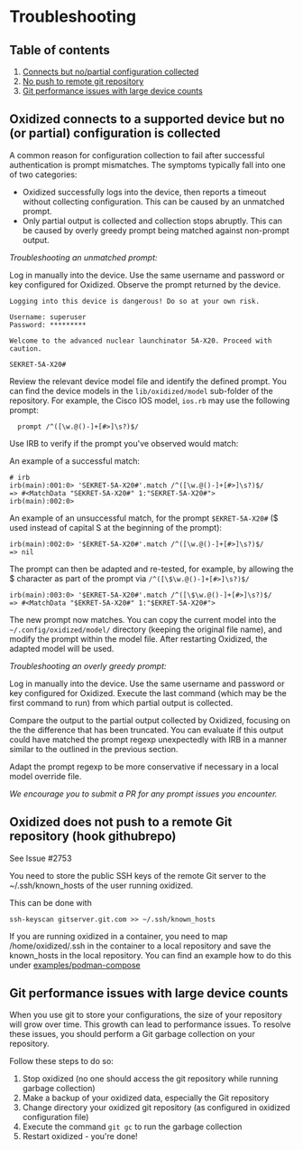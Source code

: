 # Troubleshooting
## Table of contents
1. [Connects but no/partial configuration collected](d#oxidized-connects-to-a-supported-device-but-no-or-partial-configuration-is-collected)
2. [No push to remote git repository](#oxidized-does-not-push-to-a-remote-git-repository-hook-githubrepo)
3. [Git performance issues with large device counts](#git-performance-issues-with-large-device-counts)

## Oxidized connects to a supported device but no (or partial) configuration is collected

A common reason for configuration collection to fail after successful authentication is prompt mismatches. The symptoms typically fall into one of two categories:

* Oxidized successfully logs into the device, then reports a timeout without collecting configuration. This can be caused by an unmatched prompt.
* Only partial output is collected and collection stops abruptly. This can be caused by overly greedy prompt being matched against non-prompt output.

*Troubleshooting an unmatched prompt:*

Log in manually into the device. Use the same username and password or key configured for Oxidized. Observe the prompt returned by the device.

```text
Logging into this device is dangerous! Do so at your own risk.

Username: superuser
Password: *********

Welcome to the advanced nuclear launchinator 5A-X20. Proceed with caution.

SEKRET-5A-X20#
```

Review the relevant device model file and identify the defined prompt. You can find the device models in the `lib/oxidized/model` sub-folder of the repository. For example, the Cisco IOS model, `ios.rb` may use the following prompt:

```text
  prompt /^([\w.@()-]+[#>]\s?)$/
```

Use IRB to verify if the prompt you've observed would match:

An example of a successful match:

```shell
# irb
irb(main):001:0> 'SEKRET-5A-X20#'.match /^([\w.@()-]+[#>]\s?)$/
=> #<MatchData "SEKRET-5A-X20#" 1:"SEKRET-5A-X20#">
irb(main):002:0>
```

An example of an unsuccessful match, for the prompt `$EKRET-5A-X20#` ($ used instead of capital S at the beginning of the prompt):

```shell
irb(main):002:0> '$EKRET-5A-X20#'.match /^([\w.@()-]+[#>]\s?)$/
=> nil
```

The prompt can then be adapted and re-tested, for example, by allowing the $ character as part of the prompt via `/^([\$\w.@()-]+[#>]\s?)$/`

```shell
irb(main):003:0> '$EKRET-5A-X20#'.match /^([\$\w.@()-]+[#>]\s?)$/
=> #<MatchData "$EKRET-5A-X20#" 1:"$EKRET-5A-X20#">
```

The new prompt now matches. You can copy the current model into the `~/.config/oxidized/model/` directory (keeping the original file name), and modify the prompt within the model file. After restarting Oxidized, the adapted model will be used.

*Troubleshooting an overly greedy prompt:*

Log in manually into the device. Use the same username and password or key configured for Oxidized. Execute the last command (which may be the first command to run) from which partial output is collected.

Compare the output to the partial output collected by Oxidized, focusing on the the difference that has been truncated. You can evaluate if this output could have matched the prompt regexp unexpectedly with IRB in a manner similar to the outlined in the previous section.

Adapt the prompt regexp to be more conservative if necessary in a local model override file.

*We encourage you to submit a PR for any prompt issues you encounter.*

## Oxidized does not push to a remote Git repository (hook githubrepo)
See Issue #2753

You need to store the public SSH keys of the remote Git server to the ~/.ssh/known_hosts
of the user running oxidized.

This can be done with
```shell
ssh-keyscan gitserver.git.com >> ~/.ssh/known_hosts
```

If you are running oxidized in a container, you need to map /home/oxidized/.ssh in the
container to a local repository and save the known_hosts in the local repository. You can
find an example how to do this under [examples/podman-compose](/examples/podman-compose/)

## Git performance issues with large device counts
When you use git to store your configurations, the size of your repository will
grow over time. This growth can lead to performance issues. To resolve these issues, you should perform a Git garbage collection on your repository.

Follow these steps to do so:

1. Stop oxidized (no one should access the git repository while running garbage collection)
2. Make a backup of your oxidized data, especially the Git repository
3. Change directory your oxidized git repository (as configured in oxidized configuration file)
4. Execute the command `git gc` to run the garbage collection
5. Restart oxidized - you're done!

